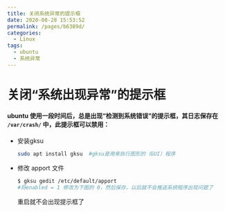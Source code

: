 ```yaml
---
title: 关闭系统异常的提示框
date: 2020-08-28 15:53:52
permalink: /pages/b6389d/
categories: 
  - Linux
tags: 
  - ubuntu
  - 系统异常
---
```

# 关闭“系统出现异常”的提示框

#### ubuntu 使用一段时间后，总是出现“检测到系统错误”的提示框，其日志保存在 `/var/crash/` 中，此提示框可以禁用：

- 安装gksu
  ```bash
  sudo apt install gksu  #gksu是用来执行图形的（GUI）程序
  ```
- 修改 apport 文件
  ```bash
  $ gksu gedit /etc/default/apport
  #将enabled = 1 修改为下图的 0，然后保存，以后就不会推送系统程序出现问题了
  ```
  重启就不会出现提示框了